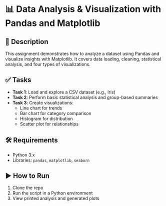 # 📊 Data Analysis & Visualization with Pandas and Matplotlib

## 📌 Description
This assignment demonstrates how to analyze a dataset using Pandas and visualize insights with Matplotlib. It covers data loading, cleaning, statistical analysis, and four types of visualizations.

## ✅ Tasks
- **Task 1**: Load and explore a CSV dataset (e.g., Iris)
- **Task 2**: Perform basic statistical analysis and group-based summaries
- **Task 3**: Create visualizations:
  - Line chart for trends
  - Bar chart for category comparison
  - Histogram for distribution
  - Scatter plot for relationships

## 🛠️ Requirements
- Python 3.x  
- Libraries: `pandas`, `matplotlib`, `seaborn`

## ▶️ How to Run
1. Clone the repo  
2. Run the script in a Python environment  
3. View printed analysis and generated plots

